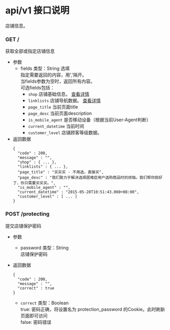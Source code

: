 # api/v1 接口说明

店铺信息。

### **GET /**

获取全部或指定店铺信息

<!-- .api-param -->

* 参数
  * fields 类型：String 选填<br/>指定需要返回的内容，用','隔开。<br/>当fields参数为空时，返回所有内容。<br/>可选fields包括：
    * ```shop``` 店铺基础信息。 [查看详情](/development/s/542508ff71ea1e78fe000008)
    * ```linklists``` 店铺导航数据。 [查看详情](/development/s/5432558971ea1e4f9f000005)
    * ```page_title``` 当前页面title
    * ```page_desc``` 当前页面description
    * ```is_mobile_agent``` 是否移动设备（根据当前User-Agent判断）
    * ```current_datetime``` 当前时间
    * ```customer_level``` 店铺顾客等级数据。
* 返回数据
    ```
    {
      "code" : 200,
      "message" : "",
      "shop" : { ... },
      "linklists" : { ... },
      "page_title" : "买买买 - 不用选，直接买",
      "page_desc" : "我们致力于解决选择困难症用户选购商品时的烦恼。我们帮你挑好了，你只需要买买买。",
      "is_mobile_agent" : "",
      "current_datetime" : "2015-05-28T10:51:43.060+08:00",
      "customer_level" : [ ... ]
    }
    ```

<!-- endapi -->

<!-- api -->
<!-- .api-sdk -->

### **POST /protecting**

提交店铺保护密码

<!-- .api-param -->

* 参数
  * password 类型：String<br/>店铺保护密码
* 返回数据

    ```
    {
      "code" : 200,
      "message" : "",
      "correct" : true
    }
    ```
    * ```correct``` 类型：Boolean<br/>true: 密码正确，将设置名为 protection_password 的Cookie。此时刷新页面即可访问<br/>false: 密码错误

<!-- endapi -->
